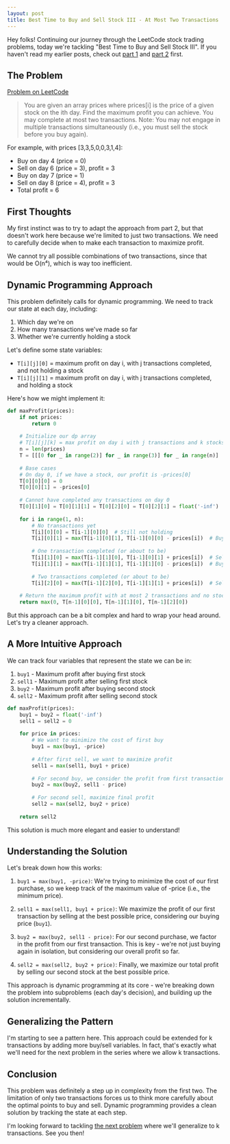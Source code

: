 ```yaml
---
layout: post
title: Best Time to Buy and Sell Stock III - At Most Two Transactions
---
```


Hey folks! Continuing our journey through the LeetCode stock trading problems, today we're tackling "Best Time to Buy and Sell Stock III". If you haven't read my earlier posts, check out [part 1](/2025/04/14/best-time-to-buy-and-sell-stock/) and [part 2](/2025/04/15/best-time-to-buy-and-sell-stock-ii/) first.

## The Problem

[Problem on LeetCode](https://leetcode.com/problems/best-time-to-buy-and-sell-stock-iii/)

<blockquote>
You are given an array prices where prices[i] is the price of a given stock on the ith day.
Find the maximum profit you can achieve. You may complete at most two transactions.
Note: You may not engage in multiple transactions simultaneously (i.e., you must sell the stock before you buy again).
</blockquote>

For example, with prices [3,3,5,0,0,3,1,4]:
- Buy on day 4 (price = 0)
- Sell on day 6 (price = 3), profit = 3
- Buy on day 7 (price = 1)
- Sell on day 8 (price = 4), profit = 3
- Total profit = 6

## First Thoughts

My first instinct was to try to adapt the approach from part 2, but that doesn't work here because we're limited to just two transactions. We need to carefully decide when to make each transaction to maximize profit.

We cannot try all possible combinations of two transactions, since that would be O(n⁴), which is way too inefficient.

## Dynamic Programming Approach

This problem definitely calls for dynamic programming. We need to track our state at each day, including:
1. Which day we're on
2. How many transactions we've made so far
3. Whether we're currently holding a stock

Let's define some state variables:
- `T[i][j][0]` = maximum profit on day i, with j transactions completed, and not holding a stock
- `T[i][j][1]` = maximum profit on day i, with j transactions completed, and holding a stock

Here's how we might implement it:

```python
def maxProfit(prices):
    if not prices:
        return 0
    
    # Initialize our dp array
    # T[i][j][k] = max profit on day i with j transactions and k stocks (0 or 1)
    n = len(prices)
    T = [[[0 for _ in range(2)] for _ in range(3)] for _ in range(n)]
    
    # Base cases
    # On day 0, if we have a stock, our profit is -prices[0]
    T[0][0][0] = 0
    T[0][0][1] = -prices[0]
    
    # Cannot have completed any transactions on day 0
    T[0][1][0] = T[0][1][1] = T[0][2][0] = T[0][2][1] = float('-inf')
    
    for i in range(1, n):
        # No transactions yet
        T[i][0][0] = T[i-1][0][0]  # Still not holding
        T[i][0][1] = max(T[i-1][0][1], T[i-1][0][0] - prices[i])  # Buy or keep holding
        
        # One transaction completed (or about to be)
        T[i][1][0] = max(T[i-1][1][0], T[i-1][0][1] + prices[i])  # Sell or stay without stock
        T[i][1][1] = max(T[i-1][1][1], T[i-1][1][0] - prices[i])  # Buy again or keep holding
        
        # Two transactions completed (or about to be)
        T[i][2][0] = max(T[i-1][2][0], T[i-1][1][1] + prices[i])  # Sell or stay without stock
    
    # Return the maximum profit with at most 2 transactions and no stock at the end
    return max(0, T[n-1][0][0], T[n-1][1][0], T[n-1][2][0])
```

But this approach can be a bit complex and hard to wrap your head around. Let's try a cleaner approach.

## A More Intuitive Approach

We can track four variables that represent the state we can be in:
1. `buy1` - Maximum profit after buying first stock
2. `sell1` - Maximum profit after selling first stock
3. `buy2` - Maximum profit after buying second stock
4. `sell2` - Maximum profit after selling second stock

```python
def maxProfit(prices):
    buy1 = buy2 = float('-inf')
    sell1 = sell2 = 0
    
    for price in prices:
        # We want to minimize the cost of first buy
        buy1 = max(buy1, -price)
        
        # After first sell, we want to maximize profit
        sell1 = max(sell1, buy1 + price)
        
        # For second buy, we consider the profit from first transaction
        buy2 = max(buy2, sell1 - price)
        
        # For second sell, maximize final profit
        sell2 = max(sell2, buy2 + price)
    
    return sell2
```

This solution is much more elegant and easier to understand! 

## Understanding the Solution

Let's break down how this works:

1. `buy1 = max(buy1, -price)`: We're trying to minimize the cost of our first purchase, so we keep track of the maximum value of -price (i.e., the minimum price).

2. `sell1 = max(sell1, buy1 + price)`: We maximize the profit of our first transaction by selling at the best possible price, considering our buying price (`buy1`).

3. `buy2 = max(buy2, sell1 - price)`: For our second purchase, we factor in the profit from our first transaction. This is key - we're not just buying again in isolation, but considering our overall profit so far.

4. `sell2 = max(sell2, buy2 + price)`: Finally, we maximize our total profit by selling our second stock at the best possible price.

This approach is dynamic programming at its core - we're breaking down the problem into subproblems (each day's decision), and building up the solution incrementally.

## Generalizing the Pattern

I'm starting to see a pattern here. This approach could be extended for k transactions by adding more buy/sell variables. In fact, that's exactly what we'll need for the next problem in the series where we allow k transactions.

## Conclusion

This problem was definitely a step up in complexity from the first two. The limitation of only two transactions forces us to think more carefully about the optimal points to buy and sell. Dynamic programming provides a clean solution by tracking the state at each step.

I'm looking forward to tackling [the next problem](/2025/04/15/best-time-to-buy-and-sell-stock-iv/) where we'll generalize to k transactions. See you then! 